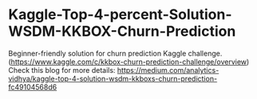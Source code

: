 # Kaggle-Top-4-percent-Solution-WSDM-KKBOX-Churn-Prediction
Beginner-friendly solution for churn prediction Kaggle challenge.(https://www.kaggle.com/c/kkbox-churn-prediction-challenge/overview)
Check this blog for more details: https://medium.com/analytics-vidhya/kaggle-top-4-solution-wsdm-kkboxs-churn-prediction-fc49104568d6
